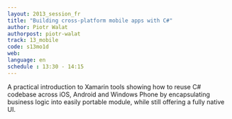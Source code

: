 ```yaml
---
layout: 2013_session_fr
title: "Building cross-platform mobile apps with C#"
author: Piotr Walat
authorpost: piotr-walat
track: 13_mobile
code: s13mo1d
web: 
language: en
schedule : 13:30 - 14:15
---
```


A practical introduction to Xamarin tools showing how to reuse C# codebase across iOS, Android and Windows Phone by encapsulating business logic into easily portable module, while still offering a fully native UI.

